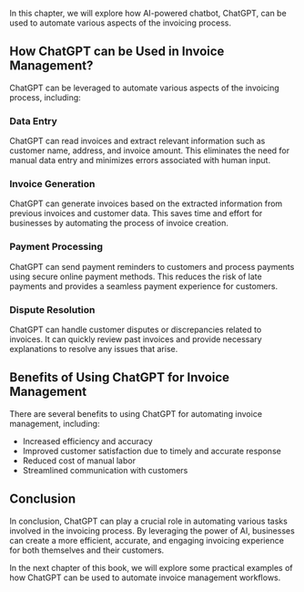 
In this chapter, we will explore how AI-powered chatbot, ChatGPT, can be used to automate various aspects of the invoicing process.

How ChatGPT can be Used in Invoice Management?
----------------------------------------------

ChatGPT can be leveraged to automate various aspects of the invoicing process, including:

### Data Entry

ChatGPT can read invoices and extract relevant information such as customer name, address, and invoice amount. This eliminates the need for manual data entry and minimizes errors associated with human input.

### Invoice Generation

ChatGPT can generate invoices based on the extracted information from previous invoices and customer data. This saves time and effort for businesses by automating the process of invoice creation.

### Payment Processing

ChatGPT can send payment reminders to customers and process payments using secure online payment methods. This reduces the risk of late payments and provides a seamless payment experience for customers.

### Dispute Resolution

ChatGPT can handle customer disputes or discrepancies related to invoices. It can quickly review past invoices and provide necessary explanations to resolve any issues that arise.

Benefits of Using ChatGPT for Invoice Management
------------------------------------------------

There are several benefits to using ChatGPT for automating invoice management, including:

* Increased efficiency and accuracy
* Improved customer satisfaction due to timely and accurate response
* Reduced cost of manual labor
* Streamlined communication with customers

Conclusion
----------

In conclusion, ChatGPT can play a crucial role in automating various tasks involved in the invoicing process. By leveraging the power of AI, businesses can create a more efficient, accurate, and engaging invoicing experience for both themselves and their customers.

In the next chapter of this book, we will explore some practical examples of how ChatGPT can be used to automate invoice management workflows.
